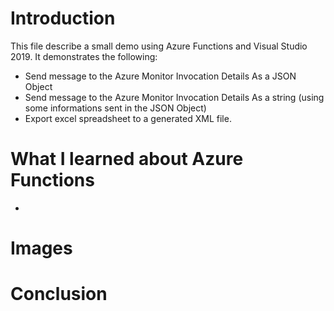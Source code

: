 # Introduction
This file describe a small demo using Azure Functions and Visual Studio 2019. It demonstrates the following:
   * Send message to the Azure Monitor Invocation Details As a JSON Object
   * Send message to the Azure Monitor Invocation Details As a string (using some informations sent in the JSON Object)
   * Export excel spreadsheet to a generated XML file.


# What I learned about Azure Functions
   * 



# Images




# Conclusion
